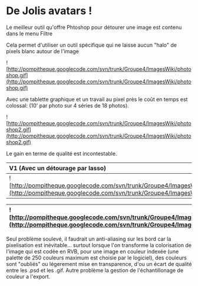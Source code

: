 # De Jolis avatars ! #
Le meilleur outil qu'offre Phtoshop pour détourer une image est contenu dans le menu Filtre

Cela permet d'utiliser un outil spécifique qui ne laisse aucun "halo" de pixels blanc autour de l'image

![http://pompitheque.googlecode.com/svn/trunk/Groupe4/ImagesWiki/photoshop.gif](http://pompitheque.googlecode.com/svn/trunk/Groupe4/ImagesWiki/photoshop.gif)

Avec une tablette graphique et un travail au pixel près le coût en temps est colossal: (10' par photo sur 4 séries de 18 photos).

![http://pompitheque.googlecode.com/svn/trunk/Groupe4/ImagesWiki/photoshop2.gif](http://pompitheque.googlecode.com/svn/trunk/Groupe4/ImagesWiki/photoshop2.gif)


Le gain en terme de qualité est incontestable.

|V1 (Avec un détourage par lasso)|V2|
|:-------------------------------|:-|
|![http://pompitheque.googlecode.com/svn/trunk/Groupe4/ImagesWiki/000.gif](http://pompitheque.googlecode.com/svn/trunk/Groupe4/ImagesWiki/000.gif)|![http://pompitheque.googlecode.com/svn/trunk/Groupe4/ImagesWiki/000v2.gif](http://pompitheque.googlecode.com/svn/trunk/Groupe4/ImagesWiki/000v2.gif)|




|![http://pompitheque.googlecode.com/svn/trunk/Groupe4/ImagesWiki/PocaontasAnimation.gif](http://pompitheque.googlecode.com/svn/trunk/Groupe4/ImagesWiki/PocaontasAnimation.gif)|![http://pompitheque.googlecode.com/svn/trunk/Groupe4/ImagesWiki/ScaramoucheAnimation.gif](http://pompitheque.googlecode.com/svn/trunk/Groupe4/ImagesWiki/ScaramoucheAnimation.gif)|![http://pompitheque.googlecode.com/svn/trunk/Groupe4/ImagesWiki/Scaramouche_assisAnimation.gif](http://pompitheque.googlecode.com/svn/trunk/Groupe4/ImagesWiki/Scaramouche_assisAnimation.gif)|![http://pompitheque.googlecode.com/svn/trunk/Groupe4/ImagesWiki/Pocaontas_assisAnimation.gif](http://pompitheque.googlecode.com/svn/trunk/Groupe4/ImagesWiki/Pocaontas_assisAnimation.gif)|
|:------------------------------------------------------------------------------------------------------------------------------------------------------------------------------|:----------------------------------------------------------------------------------------------------------------------------------------------------------------------------------|:----------------------------------------------------------------------------------------------------------------------------------------------------------------------------------------------|:------------------------------------------------------------------------------------------------------------------------------------------------------------------------------------------|



Seul problème soulevé, il faudrait un anti-aliasing sur les bord car la pixelisation est inévitable... surtout lorsque l'on transforme la colorisation de l'image qui est codée en RVB, pour une image en couleur indexée (une palette de 250 couleurs maximum est choisie par le logiciel), des couleurs sont "oubliés" ou légerement mise en transparence, d'ou un écart de qualité entre les .psd et les .gif.
Autre problème la gestion de l'échantillonage de couleur a l'export.